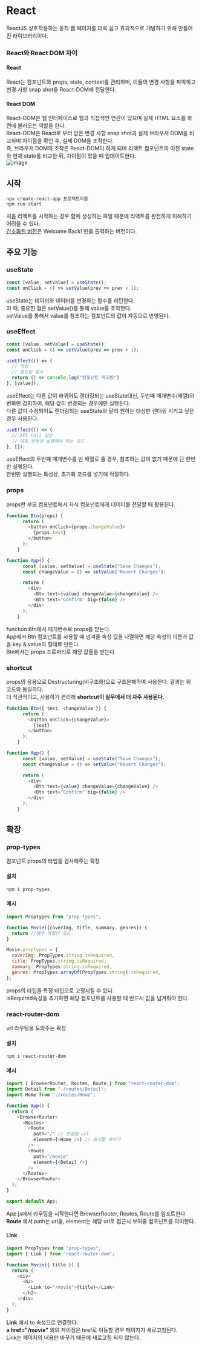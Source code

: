 # React
ReactJS 상호작용하는 동적 웹 페이지를 더욱 쉽고 효과적으로 개발하기 위해 만들어진 라이브러리이다.
### React와 React DOM 차이
#### React
React는 컴포넌트와 props, state, context를 관리하며, 이들의 변경 사항을 파악하고 변경 사항 snap shot을 React-DOM에 전달한다.
#### React DOM
React-DOM은 웹 인터페이스로 웹과 직접적인 연관이 있으며 실제 HTML 요소를 화면에 불러오는 역할을 한다.  
React-DOM은 React로 부터 받은 변경 사항 snap shot과 실제 브라우저 DOM을 비교하며 차이점을 확인 후, 실제 DOM을 조작한다.  
즉, 브라우저 DOM의 조작은 React-DOM이 하게 되며 리액트 컴포넌트의 이전 state와 현재 state를 비교한 뒤, 차이점이 있을 때 업데이트한다.  
![image](https://user-images.githubusercontent.com/68111814/222175967-fd4a8ae4-dcd7-4747-89bd-0a2c77cc2574.png)

## 시작
```
npx create-react-app 프로젝트이름
npm run start
```
처음 리액트를 시작하는 경우 함께 생성하는 파일 때문에 리액트를 완전하게 이해하기 어려울 수 있다.  
[간소화된 버전](https://github.com/Aierse/Study/tree/6eb0dafe4233f13172556aa3d785c29b1531a523/TypeScript/nomadcoder/ReactJS/react-for-beginners)은 Welcome Back! 만을 출력하는 버전이다.

## 주요 기능
### useState
```js
const [value, setValue] = useState();
const onClick = () => setValue(prev => prev + 1);
```

useState는 데이터와 데이터를 변경하는 함수를 리턴한다.  
이 때, 중요한 점은 setValue()를 통해 value를 조작한다.  
setValue를 통해서 value를 참조하는 컴포넌트의 값이 자동으로 반영된다.
### useEffect
```js
const [value, setValue] = useState();
const onClick = () => setValue(prev => prev + 1);

useEffect(() => {
  // 작업
  // 클린업 함수
  return () => console.log("컴포넌트 파괴됨")
}, [value]);
```
useEffect는 다른 값이 바뀌어도 렌더링되는 useState대신, 두번째 매개변수(배열)의 변화만 감지하여, 해당 값이 변경되는 경우에만 실행된다.  
다른 값이 수정되어도 렌더링되는 useState와 달리 원하는 대상만 렌더링 시키고 싶은 경우 사용된다.
```js
useEffect(() => {
  // API Call 같은
  // 대충 한번만 실행해야 하는 코드
}, []);
```
useEffect의 두번째 매개변수를 빈 배열로 줄 경우, 참조하는 값이 없기 때문에 단 한번만 실행된다.  
한번만 실행되는 특성상, 초기화 코드를 넣기에 적절하다.
### props
props란 부모 컴포넌트에서 자식 컴포넌트에게 데이터를 전달할 때 활용된다.
```js
function Btn(props) {
      return (
        <button onClick={props.changeValue}>
          {props.text}
        </button>
      );
    }

function App() {
      const [value, setValue] = useState("Save Changes");
      const changeValue = () => setValue("Revert Changes");

      return (
        <div>
          <Btn text={value} changeValue={changeValue} />
          <Btn text="Confirm" big={false} />
        </div>
      );
    }
```
function Btn에서 매개변수로 props를 받는다.  
App에서 Btn 컴포넌트를 사용할 때 넘겨줄 속성 값을 나열하면 해당 속성의 이름과 값을 key & value의 형태로 만든다.  
Btn에서는 props 프로퍼티로 해당 값들을 받는다.
### shortcut
props의 응용으로 Destructuring(비구조화)으로 구조분해하여 사용한다. 결과는 위 코드와 동일하다.  
더 직관적이고, 사용하기 편리해 **shortcut이 실무에서 더 자주 사용된다.**
```js
function Btn({ text, changeValue }) {
      return (
        <button onClick={changeValue}>
          {text}
        </button>
      );
    }

function App() {
      const [value, setValue] = useState("Save Changes");
      const changeValue = () => setValue("Revert Changes");

      return (
        <div>
          <Btn text={value} changeValue={changeValue} />
          <Btn text="Confirm" big={false} />
        </div>
      );
    }
```

## 확장
### prop-types
컴포넌트 props의 타입을 검사해주는 확장 
#### 설치
```
npm i prop-types 
```
#### 예시
```js
import PropTypes from "prop-types";

function Movie({coverImg, title, summary, genres}) {
  return //매우 적절한 코드
}

Movie.propTypes = {
  coverImg: PropTypes.string.isRequired,
  title: PropTypes.string.isRequired,
  summary: PropTypes.string.isRequired,
  genres: PropTypes.arrayOf(PropTypes.string).isRequired,
};
```
props의 타입을 특정 타입으로 고정시킬 수 있다.  
isRequired속성을 추가하면 해당 컴포넌트를 사용할 때 반드시 값을 넘겨줘야 한다.
### react-router-dom
url 라우팅을 도와주는 확장
#### 설치
```
npm i react-router-dom
```
#### 예시
```js
import { BrowserRouter, Routes, Route } from "react-router-dom";
import Detail from "./routes/Detail";
import Home from "./routes/Home";

function App() {
  return (
    <BrowserRouter>
      <Routes>
        <Route
          path="/" // 연결될 url
          element={<Home />} // 표시할 페이지
        />
        <Route
          path="/movie"
          element={<Detail />}
        />
      </Routes>
    </BrowserRouter>
  );
}

export default App;
```
App.js에서 라우팅을 시작한다면 BrowserRouter, Routes, Route를 임포트한다.  
**Route** 에서 path는 url을, element는 해당 url로 접근시 보여줄 컴포넌트를 의미한다.    
#### Link
```js
import PropTypes from "prop-types";
import { Link } from "react-router-dom";

function Movie({ title }) {
  return (
    <div>
      <h2>
        <Link to="/movie">{title}</Link>
      </h2>
    </div>
  );
}
```
**Link** 에서 to 속성으로 연결한다.  
**a href="/movie"** 와의 차이점은 href로 이동할 경우 페이지가 새로고침된다.  
Link는 페이지의 내용만 바꾸기 때문에 새로고침 되지 않는다.
